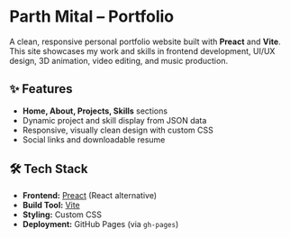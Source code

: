 # Parth Mital – Portfolio

A clean, responsive personal portfolio website built with **Preact** and **Vite**. This site showcases my work and skills in frontend development, UI/UX design, 3D animation, video editing, and music production.

## ✨ Features
- **Home, About, Projects, Skills** sections
- Dynamic project and skill display from JSON data
- Responsive, visually clean design with custom CSS
- Social links and downloadable resume

## 🛠️ Tech Stack
- **Frontend:** [Preact](https://preactjs.com/) (React alternative)
- **Build Tool:** [Vite](https://vitejs.dev/)
- **Styling:** Custom CSS
- **Deployment:** GitHub Pages (via `gh-pages`)
